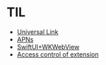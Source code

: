 # TIL
- [Universal Link](UniversalLink/UniversalLink.md)
- [APNs](ApplePushNotificationService/ApplePushNotificationService.md)
- [SwiftUI+WKWebView](SwiftUI+WKWebView/SwiftUI+WKWebView.md)
- [Access control of extension](AccessControlOfExtension/AccessControlOfExtension.md)
